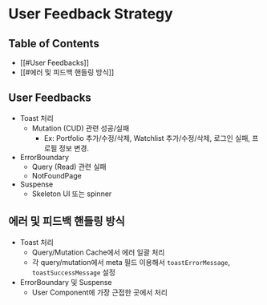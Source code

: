 # User Feedback Strategy

## Table of Contents
- [[#User Feedbacks]]
- [[#에러 및 피드백 핸들링 방식]]

## User Feedbacks
- Toast 처리
	- Mutation (CUD) 관련 성공/실패
		- Ex: Portfolio 추가/수정/삭제, Watchlist 추가/수정/삭제, 로그인 실패, 프로필 정보 변경.
- ErrorBoundary
	- Query (Read) 관련 실패
	- NotFoundPage
- Suspense
	- Skeleton UI 또는 spinner

## 에러 및 피드백 핸들링 방식
- Toast 처리
	- Query/Mutation Cache에서 에러 일괄 처리
	- 각 query/mutation에서 meta 필드 이용해서 `toastErrorMessage`, `toastSuccessMessage` 설정
- ErrorBoundary 및 Suspense
	- User Component에 가장 근접한 곳에서 처리
